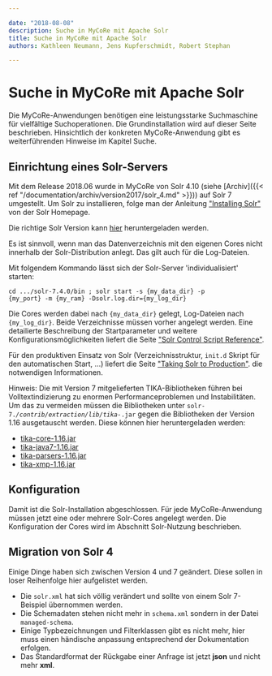```yaml
---

date: "2018-08-08"
description: Suche in MyCoRe mit Apache Solr
title: Suche in MyCoRe mit Apache Solr
authors: Kathleen Neumann, Jens Kupferschmidt, Robert Stephan

---
```


# Suche in MyCoRe mit Apache Solr

Die MyCoRe-Anwendungen benötigen eine leistungsstarke Suchmaschine für vielfältige Suchoperationen. Die Grundinstallation wird auf dieser Seite beschrieben. Hinsichtlich der konkreten MyCoRe-Anwendung gibt es weiterführenden Hinweise im Kapitel Suche. 

## Einrichtung eines Solr-Servers

Mit dem Release 2018.06 wurde in MyCoRe von Solr 4.10 (siehe [Archiv]({{< ref "/documentation/archiv/version2017/solr_4.md" >}})) auf Solr 7 umgestellt. Um Solr zu installieren, folge man der Anleitung ["Installing Solr"](https://lucene.apache.org/solr/guide/7_4/installing-solr.html) von der Solr Homepage.

Die richtige Solr Version kann [hier](http://archive.apache.org/dist/lucene/solr/7.4.0/) heruntergeladen werden.

Es ist sinnvoll, wenn man das Datenverzeichnis mit den eigenen Cores nicht innerhalb der Solr-Distribution anlegt. Das gilt auch für die Log-Dateien. 

Mit folgendem Kommando lässt sich der Solr-Server 'individualisiert' starten:

<code>cd .../solr-7.4.0/bin ; solr start -s {my_data_dir} -p {my_port} -m {my_ram} -Dsolr.log.dir={my_log_dir}</code>

Die Cores werden dabei nach <code>{my_data_dir}</code> gelegt, Log-Dateien nach <code>{my_log_dir}</code>. Beide Verzeichnisse müssen vorher angelegt werden. Eine detailierte Beschreibung der Startparameter und weitere Konfigurationsmöglichkeiten liefert die Seite ["Solr Control Script Reference"](https://lucene.apache.org/solr/guide/7_4/solr-control-script-reference.html).

 Für den produktiven Einsatz von Solr (Verzeichnisstruktur, <code>init.d</code> Skript für den automatischen Start, ...) liefert die Seite ["Taking Solr to Production"](https://lucene.apache.org/solr/guide/7_4/taking-solr-to-production.html). die notwendigen Informationen.
 
Hinweis: Die mit Version 7 mitgelieferten TIKA-Bibliotheken führen bei Volltextindizierung zu enormen Performanceproblemen und Instabilitäten. Um das zu vermeiden müssen die Bibliotheken unter <code>solr-7.*/contrib/extraction/lib/tika-*.jar</code> gegen die Bibliotheken der Version 1.16 ausgetauscht werden. Diese können hier heruntergeladen werden:

* [tika-core-1.16.jar](http://central.maven.org/maven2/org/apache/tika/tika-core/1.16/tika-core-1.16.jar)
* [tika-java7-1.16.jar](http://central.maven.org/maven2/org/apache/tika/tika-java7/1.16/tika-java7-1.16.jar)
* [tika-parsers-1.16.jar](http://central.maven.org/maven2/org/apache/tika/tika-parsers/1.16/tika-parsers-1.16.jar)
* [tika-xmp-1.16.jar](http://central.maven.org/maven2/org/apache/tika/tika-xmp/1.16/tika-xmp-1.16.jar)

## Konfiguration

Damit ist die Solr-Installation abgeschlossen. Für jede MyCoRe-Anwendung müssen jetzt eine oder mehrere Solr-Cores angelegt werden. Die Konfiguration der Cores wird im Abschnitt Solr-Nutzung beschrieben. 

## Migration von Solr 4

Einige Dinge haben sich zwischen Version 4 und 7 geändert. Diese sollen in loser Reihenfolge hier aufgelistet werden. 

* Die <code>solr.xml</code> hat sich völlig verändert und sollte von einem Solr 7-Beispiel übernommen werden.
* Die Schemadaten stehen nicht mehr in <code>schema.xml</code> sondern in der Datei <code>managed-schema</code>.
* Einige Typbezeichnungen und Filterklassen gibt es nicht mehr, hier muss einen händische anpassung entsprechend der Dokumentation erfolgen.
* Das Standardformat der Rückgabe einer Anfrage ist jetzt **json** und nicht mehr **xml**. 